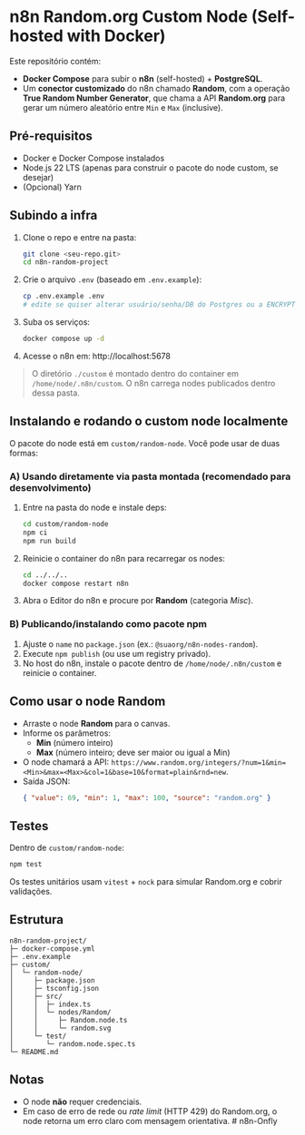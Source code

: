 # n8n Random.org Custom Node (Self-hosted with Docker)

Este repositório contém:
- **Docker Compose** para subir o **n8n** (self-hosted) + **PostgreSQL**.
- Um **conector customizado** do n8n chamado **Random**, com a operação **True Random Number Generator**,
  que chama a API **Random.org** para gerar um número aleatório entre `Min` e `Max` (inclusive).

## Pré-requisitos
- Docker e Docker Compose instalados
- Node.js 22 LTS (apenas para construir o pacote do node custom, se desejar)
- (Opcional) Yarn

## Subindo a infra

1. Clone o repo e entre na pasta:
   ```bash
   git clone <seu-repo.git>
   cd n8n-random-project
   ```

2. Crie o arquivo `.env` (baseado em `.env.example`):
   ```bash
   cp .env.example .env
   # edite se quiser alterar usuário/senha/DB do Postgres ou a ENCRYPTION_KEY
   ```

3. Suba os serviços:
   ```bash
   docker compose up -d
   ```

4. Acesse o n8n em: http://localhost:5678

> O diretório `./custom` é montado dentro do container em `/home/node/.n8n/custom`. O n8n carrega nodes publicados dentro dessa pasta.

## Instalando e rodando o custom node localmente

O pacote do node está em `custom/random-node`. Você pode usar de duas formas:

### A) Usando diretamente via pasta montada (recomendado para desenvolvimento)
1. Entre na pasta do node e instale deps:
   ```bash
   cd custom/random-node
   npm ci
   npm run build
   ```
2. Reinicie o container do n8n para recarregar os nodes:
   ```bash
   cd ../../..
   docker compose restart n8n
   ```
3. Abra o Editor do n8n e procure por **Random** (categoria *Misc*).

### B) Publicando/instalando como pacote npm
1. Ajuste o `name` no `package.json` (ex.: `@suaorg/n8n-nodes-random`).
2. Execute `npm publish` (ou use um registry privado).
3. No host do n8n, instale o pacote dentro de `/home/node/.n8n/custom` e reinicie o container.

## Como usar o node **Random**
- Arraste o node **Random** para o canvas.
- Informe os parâmetros:
  - **Min** (número inteiro)
  - **Max** (número inteiro; deve ser maior ou igual a Min)
- O node chamará a API: `https://www.random.org/integers/?num=1&min=<Min>&max=<Max>&col=1&base=10&format=plain&rnd=new`.
- Saída JSON:
  ```json
  { "value": 69, "min": 1, "max": 100, "source": "random.org" }
  ```

## Testes
Dentro de `custom/random-node`:
```bash
npm test
```

Os testes unitários usam `vitest` + `nock` para simular Random.org e cobrir validações.

## Estrutura
```
n8n-random-project/
├─ docker-compose.yml
├─ .env.example
├─ custom/
│  └─ random-node/
│     ├─ package.json
│     ├─ tsconfig.json
│     ├─ src/
│     │  ├─ index.ts
│     │  └─ nodes/Random/
│     │     ├─ Random.node.ts
│     │     └─ random.svg
│     └─ test/
│        └─ random.node.spec.ts
└─ README.md
```

## Notas
- O node **não** requer credenciais.
- Em caso de erro de rede ou *rate limit* (HTTP 429) do Random.org, o node retorna um erro claro com mensagem orientativa.
#   n 8 n - O n f l y  
 